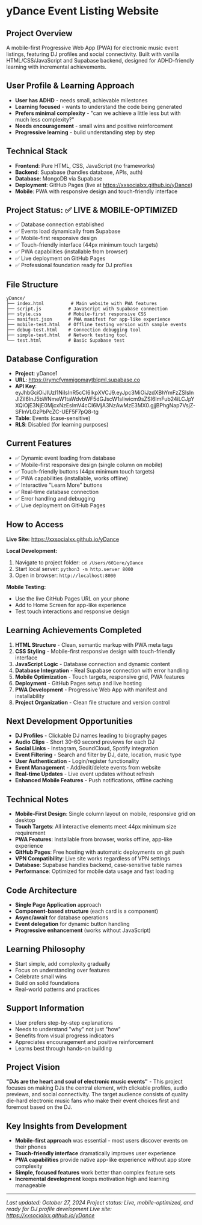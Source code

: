 # yDance Event Listing Website

## Project Overview
A mobile-first Progressive Web App (PWA) for electronic music event listings, featuring DJ profiles and social connectivity. Built with vanilla HTML/CSS/JavaScript and Supabase backend, designed for ADHD-friendly learning with incremental achievements.

## User Profile & Learning Approach
- **User has ADHD** - needs small, achievable milestones
- **Learning focused** - wants to understand the code being generated
- **Prefers minimal complexity** - "can we achieve a little less but with much less complexity?"
- **Needs encouragement** - small wins and positive reinforcement
- **Progressive learning** - build understanding step by step

## Technical Stack
- **Frontend**: Pure HTML, CSS, JavaScript (no frameworks)
- **Backend**: Supabase (handles database, APIs, auth)
- **Database**: MongoDB via Supabase
- **Deployment**: GitHub Pages (live at https://xxsocialxx.github.io/yDance)
- **Mobile**: PWA with responsive design and touch-friendly interface

## Project Status: ✅ LIVE & MOBILE-OPTIMIZED
- ✅ Database connection established
- ✅ Events load dynamically from Supabase
- ✅ Mobile-first responsive design
- ✅ Touch-friendly interface (44px minimum touch targets)
- ✅ PWA capabilities (installable from browser)
- ✅ Live deployment on GitHub Pages
- ✅ Professional foundation ready for DJ profiles

## File Structure
```
yDance/
├── index.html          # Main website with PWA features
├── script.js          # JavaScript with Supabase connection
├── style.css          # Mobile-first responsive CSS
├── manifest.json      # PWA manifest for app-like experience
├── mobile-test.html   # Offline testing version with sample events
├── debug-test.html    # Connection debugging tool
├── simple-test.html   # Network testing tool
└── test.html          # Basic Supabase test
```

## Database Configuration
- **Project**: yDance1
- **URL**: https://rymcfymmigomaytblqml.supabase.co
- **API Key**: eyJhbGciOiJIUzI1NiIsInR5cCI6IkpXVCJ9.eyJpc3MiOiJzdXBhYmFzZSIsInJlZiI6InJ5bWNmeW1taWdvbWF5dGJscW1sIiwicm9sZSI6ImFub24iLCJpYXQiOjE3NjE0MjcxNzEsImV4cCI6MjA3NzAwMzE3MX0.gjjBPhgNap7VsjZ-SFInVLGzPbPcZC-UEF5F7pQ8-tg
- **Table**: Events (case-sensitive)
- **RLS**: Disabled (for learning purposes)

## Current Features
- ✅ Dynamic event loading from database
- ✅ Mobile-first responsive design (single column on mobile)
- ✅ Touch-friendly buttons (44px minimum touch targets)
- ✅ PWA capabilities (installable, works offline)
- ✅ Interactive "Learn More" buttons
- ✅ Real-time database connection
- ✅ Error handling and debugging
- ✅ Live deployment on GitHub Pages

## How to Access
**Live Site:** https://xxsocialxx.github.io/yDance

**Local Development:**
1. Navigate to project folder: `cd /Users/601ere/yDance`
2. Start local server: `python3 -m http.server 8000`
3. Open in browser: `http://localhost:8000`

**Mobile Testing:**
- Use the live GitHub Pages URL on your phone
- Add to Home Screen for app-like experience
- Test touch interactions and responsive design

## Learning Achievements Completed
1. **HTML Structure** - Clean, semantic markup with PWA meta tags
2. **CSS Styling** - Mobile-first responsive design with touch-friendly interface
3. **JavaScript Logic** - Database connection and dynamic content
4. **Database Integration** - Real Supabase connection with error handling
5. **Mobile Optimization** - Touch targets, responsive grid, PWA features
6. **Deployment** - GitHub Pages setup and live hosting
7. **PWA Development** - Progressive Web App with manifest and installability
8. **Project Organization** - Clean file structure and version control

## Next Development Opportunities
- **DJ Profiles** - Clickable DJ names leading to biography pages
- **Audio Clips** - Short 30-60 second previews for each DJ
- **Social Links** - Instagram, SoundCloud, Spotify integration
- **Event Filtering** - Search and filter by DJ, date, location, music type
- **User Authentication** - Login/register functionality
- **Event Management** - Add/edit/delete events from website
- **Real-time Updates** - Live event updates without refresh
- **Enhanced Mobile Features** - Push notifications, offline caching

## Technical Notes
- **Mobile-First Design**: Single column layout on mobile, responsive grid on desktop
- **Touch Targets**: All interactive elements meet 44px minimum size requirement
- **PWA Features**: Installable from browser, works offline, app-like experience
- **GitHub Pages**: Free hosting with automatic deployments on git push
- **VPN Compatibility**: Live site works regardless of VPN settings
- **Database**: Supabase handles backend, case-sensitive table names
- **Performance**: Optimized for mobile data usage and fast loading

## Code Architecture
- **Single Page Application** approach
- **Component-based structure** (each card is a component)
- **Async/await** for database operations
- **Event delegation** for dynamic button handling
- **Progressive enhancement** (works without JavaScript)

## Learning Philosophy
- Start simple, add complexity gradually
- Focus on understanding over features
- Celebrate small wins
- Build on solid foundations
- Real-world patterns and practices

## Support Information
- User prefers step-by-step explanations
- Needs to understand "why" not just "how"
- Benefits from visual progress indicators
- Appreciates encouragement and positive reinforcement
- Learns best through hands-on building

## Project Vision
**"DJs are the heart and soul of electronic music events"** - This project focuses on making DJs the central element, with clickable profiles, audio previews, and social connectivity. The target audience consists of quality die-hard electronic music fans who make their event choices first and foremost based on the DJ.

## Key Insights from Development
- **Mobile-first approach** was essential - most users discover events on their phones
- **Touch-friendly interface** dramatically improves user experience
- **PWA capabilities** provide native app-like experience without app store complexity
- **Simple, focused features** work better than complex feature sets
- **Incremental development** keeps motivation high and learning manageable

---
*Last updated: October 27, 2024*
*Project status: Live, mobile-optimized, and ready for DJ profile development*
*Live site: https://xxsocialxx.github.io/yDance*
